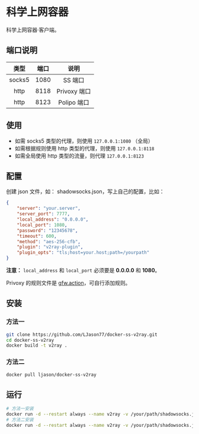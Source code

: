 # 科学上网容器 #

科学上网容器·客户端。

## 端口说明 ##

|  类型  | 端口 |     说明     |
| :----: | :--: | :----------: |
| socks5 | 1080 |   SS 端口   |
|  http  | 8118 | Privoxy 端口 |
|  http  | 8123 | Polipo 端口  |

## 使用 ##

* 如需 socks5 类型的代理，则使用 `127.0.0.1:1080` （全局）
* 如需根据规则使用 http 类型的代理，则使用 `127.0.0.1:8118`
* 如需全局使用 http 类型的流量，则代理 `127.0.0.1:8123`

## 配置 ##

创建 json 文件，如： shadowsocks.json，写上自己的配置，比如：

```json
{
	"server": "your.server",
	"server_port": 7777,
	"local_address": "0.0.0.0",
	"local_port": 1080,
	"password": "12345678",
	"timeout": 600,
	"method": "aes-256-cfb",
	"plugin": "v2ray-plugin",
	"plugin_opts": "tls;host=your.host;path=/yourpath"
}
```

**注意：** `local_address` 和 `local_port` 必须要是 **0.0.0.0** 和 **1080**。

Privoxy 的规则文件是 [gfw.action](./files/gfw.action)，可自行添加规则。

## 安装 ##

### 方法一 ###

```bash
git clone https://github.com/LJason77/docker-ss-v2ray.git
cd docker-ss-v2ray
docker build -t v2ray .
```

### 方法二 ###

```bash
docker pull ljason/docker-ss-v2ray
```

## 运行 ##

```bash
# 方法一安装
docker run -d --restart always --name v2ray -v /your/path/shadowsocks.json:/etc/shadowsocks.json --network host v2ray
# 方法二安装
docker run -d --restart always --name v2ray -v /your/path/shadowsocks.json:/etc/shadowsocks.json --network host ljason/docker-ss-v2ray
```
